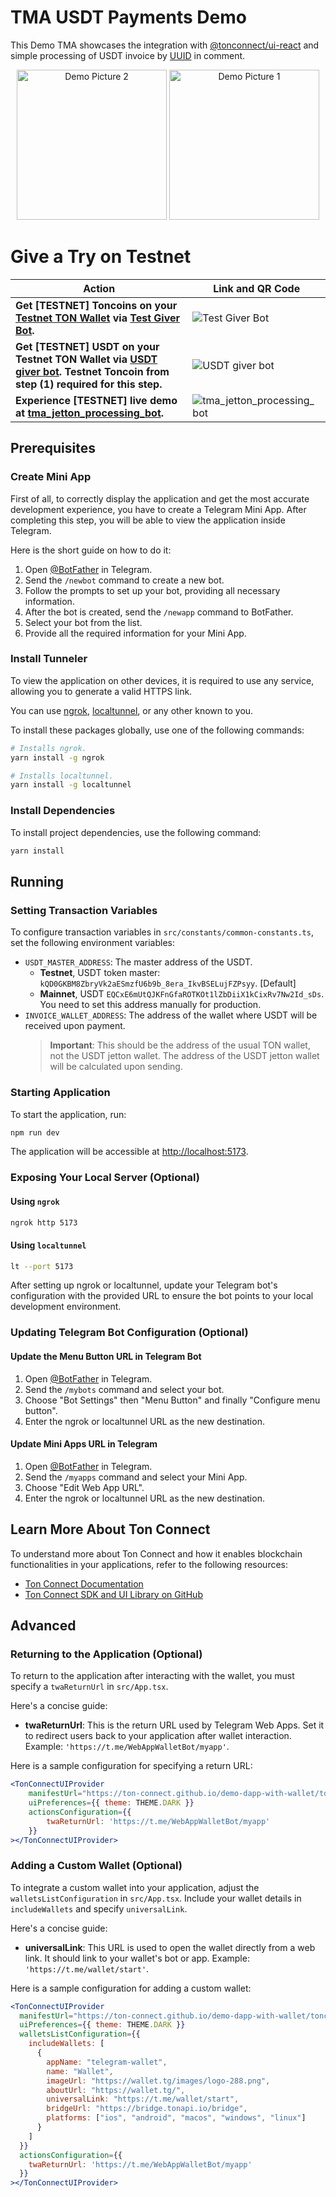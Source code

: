 # TMA USDT Payments Demo

This Demo TMA showcases the integration with [@tonconnect/ui-react](https://www.npmjs.com/package/@tonconnect/ui-react) and simple processing of USDT invoice by [UUID](https://en.wikipedia.org/wiki/Universally_unique_identifier) in comment.

<p align="center">
  <img src="static/demo-pic-2.png" alt="Demo Picture 2" width="240"/>
  <img src="static/demo-pic-1.png" alt="Demo Picture 1" width="240"/>
</p>

# Give a Try on Testnet

| Action | Link and QR Code                                                        |
| --- |-------------------------------------------------------------------------|
| **Get [TESTNET] Toncoins on your [Testnet TON Wallet](https://docs.ton.org/participate/wallets/apps#tonkeeper-test-environment) via [Test Giver Bot](https://t.me/testgiver_ton_bot).** | ![Test Giver Bot](static/t_me-testgiver_ton_bot.jpg)                    |
| **Get [TESTNET] USDT on your Testnet TON Wallet via [USDT giver bot](https://t.me/testgiver_ton_usdt_bot). Testnet Toncoin from step (1) required for this step.** | ![USDT giver bot](static/t_me_testgiver_ton_usdt_bot.jpg)               |
| **Experience [TESTNET] live demo at [tma_jetton_processing_bot](https://t.me/tma_jetton_processing_bot).** | ![tma_jetton_processing_bot](static/t_me-tma_jetton_processing_bot.jpg) |

## Prerequisites

### Create Mini App

First of all, to correctly display the application and get the most accurate development experience, you
have to create a Telegram Mini App. After completing this step, you will be able to view the application inside 
Telegram.

Here is the short guide on how to do it:

1. Open [@BotFather](https://t.me/BotFather) in Telegram.
2. Send the `/newbot` command to create a new bot.
3. Follow the prompts to set up your bot, providing all necessary information.
4. After the bot is created, send the `/newapp` command to BotFather.
5. Select your bot from the list.
6. Provide all the required information for your Mini App.

### Install Tunneler

To view the application on other devices, it is required to use any service, allowing you to generate a valid HTTPS
link.

You can use [ngrok]([https://ngrok.com/docs]), [localtunnel](https://localtunnel.github.io/www/), or any other 
known to you.

To install these packages globally, use one of the following commands:

```bash
# Installs ngrok.
yarn install -g ngrok
```

```bash
# Installs localtunnel.
yarn install -g localtunnel
```

### Install Dependencies

To install project dependencies, use the following command:

```bash
yarn install
```

## Running

### Setting Transaction Variables

To configure transaction variables in `src/constants/common-constants.ts`, set the following environment variables:

- `USDT_MASTER_ADDRESS`: The master address of the USDT.
  - **Testnet**,  USDT token master: `kQD0GKBM8ZbryVk2aESmzfU6b9b_8era_IkvBSELujFZPsyy`. [Default]
  - **Mainnet**, USDT `EQCxE6mUtQJKFnGfaROTKOt1lZbDiiX1kCixRv7Nw2Id_sDs`. You need to set this address manually 
  for production.
- `INVOICE_WALLET_ADDRESS`: The address of the wallet where USDT will be received upon payment.
  > **Important**: This should be the address of the usual TON wallet, not the USDT jetton wallet. 
  > The address of the USDT jetton wallet will be calculated upon sending.

### Starting Application

To start the application, run:

```bash
npm run dev
```

The application will be accessible at [http://localhost:5173](http://localhost:5173).

### Exposing Your Local Server (Optional)

#### Using `ngrok`

```bash
ngrok http 5173
```

#### Using `localtunnel`

```bash
lt --port 5173
```

After setting up ngrok or localtunnel, update your Telegram bot's configuration with the provided URL to ensure the 
bot points to your local development environment.

### Updating Telegram Bot Configuration (Optional)

#### Update the Menu Button URL in Telegram Bot

1. Open [@BotFather](https://t.me/BotFather) in Telegram.
2. Send the `/mybots` command and select your bot.
3. Choose "Bot Settings" then "Menu Button" and finally "Configure menu button".
4. Enter the ngrok or localtunnel URL as the new destination.

#### Update Mini Apps URL in Telegram

1. Open [@BotFather](https://t.me/BotFather) in Telegram.
2. Send the `/myapps` command and select your Mini App.
3. Choose "Edit Web App URL".
4. Enter the ngrok or localtunnel URL as the new destination.

## Learn More About Ton Connect

To understand more about Ton Connect and how it enables blockchain functionalities in your applications, refer to the
following resources:
- [Ton Connect Documentation](https://docs.ton.org/develop/dapps/ton-connect/)
- [Ton Connect SDK and UI Library on GitHub](https://github.com/ton-connect/sdk/tree/main/packages/ui)

## Advanced

### Returning to the Application (Optional)

To return to the application after interacting with the wallet, you must specify a `twaReturnUrl` in `src/App.tsx`.

Here's a concise guide:

- **twaReturnUrl**: This is the return URL used by Telegram Web Apps. Set it to redirect users back to your application after wallet interaction. Example: `'https://t.me/WebAppWalletBot/myapp'`.

Here is a sample configuration for specifying a return URL:

```jsx
<TonConnectUIProvider
    manifestUrl="https://ton-connect.github.io/demo-dapp-with-wallet/tonconnect-manifest.json"
    uiPreferences={{ theme: THEME.DARK }}
    actionsConfiguration={{
        twaReturnUrl: 'https://t.me/WebAppWalletBot/myapp'
    }}
></TonConnectUIProvider>
```

### Adding a Custom Wallet (Optional)

To integrate a custom wallet into your application, adjust the `walletsListConfiguration` in `src/App.tsx`. Include your wallet details in `includeWallets` and specify `universalLink`.

Here's a concise guide:

- **universalLink**: This URL is used to open the wallet directly from a web link. It should link to your wallet's bot or app. Example: `'https://t.me/wallet/start'`.

Here is a sample configuration for adding a custom wallet:

```jsx
<TonConnectUIProvider
  manifestUrl="https://ton-connect.github.io/demo-dapp-with-wallet/tonconnect-manifest.json"
  uiPreferences={{ theme: THEME.DARK }}
  walletsListConfiguration={{
    includeWallets: [
      {
        appName: "telegram-wallet",
        name: "Wallet",
        imageUrl: "https://wallet.tg/images/logo-288.png",
        aboutUrl: "https://wallet.tg/",
        universalLink: "https://t.me/wallet/start",
        bridgeUrl: "https://bridge.tonapi.io/bridge",
        platforms: ["ios", "android", "macos", "windows", "linux"]
      }
    ]
  }} 
  actionsConfiguration={{
    twaReturnUrl: 'https://t.me/WebAppWalletBot/myapp'
  }}
></TonConnectUIProvider>
```

